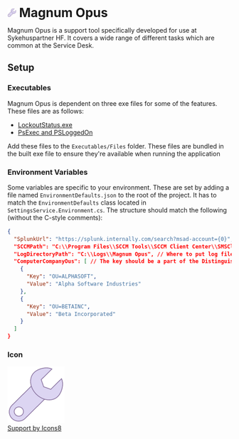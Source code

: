 <div><h1 style="display:inline"><img src="./MagnumOpus/Assets/Icon-64.png" alt="Wrench icon" style="height: .7em"/> Magnum Opus</h1></div>

Magnum Opus is a support tool specifically developed for use at Sykehuspartner HF. It covers a wide range of different tasks which are common at the Service Desk.

## Setup

### Executables

Magnum Opus is dependent on three exe files for some of the features. These files are as follows:

* [LockoutStatus.exe](https://www.microsoft.com/en-us/download/details.aspx?id=15201)
* [PsExec and PSLoggedOn](https://technet.microsoft.com/en-us/sysinternals/pstools.aspx)

Add these files to the `Executables/Files` folder. These files are bundled in the built exe file to ensure they're available when running the application

### Environment Variables

Some variables are specific to your environment. These are set by adding a file named `EnvironmentDefaults.json` to the root of the project. It has to match the `EnvironmentDefaults` class located in `SettingsService.Environment.cs`. The structure should match the following (without the C-style comments):

``` json
{
  "SplunkUrl": "https://splunk.internally.com/search?msad-account={0}", // Insert {0} where the username should be inserted in the url
  "SCCMPath": "C:\\Program Files\\SCCM Tools\\SCCM Client Center\\SMSCliCtrV2.exe", // Path to SCCM client (https://sccmclictr.codeplex.com/)
  "LogDirectoryPath": "C:\\Logs\\Magnum Opus", // Where to put log files from the application
  "ComputerCompanyOus": [ // The key should be a part of the DistinguishedName of the DirectoryEntry which only occurs for each specific company, e.g.: "OU=CompanyName". The value is the name of the company, e.g.: "Company Name".
    {
      "Key": "OU=ALPHASOFT",
      "Value": "Alpha Software Industries"
    },
    {
      "Key": "OU=BETAINC",
      "Value": "Beta Incorporated"
    }
  ]
}
```

### Icon

[![Wrench icon](./MagnumOpus/Assets/Icon-128.png)  
Support by Icons8](https://icons8.com/web-app/21107/support)